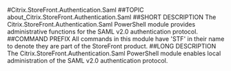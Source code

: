 #Citrix.StoreFront.Authentication.Saml
##TOPIC
about_Citrix.StoreFront.Authentication.Saml
##SHORT DESCRIPTION
The Citrix.StoreFront.Authentication.Saml PowerShell module provides administrative functions for the SAML v2.0 authentication protocol.
##COMMAND PREFIX
All commands in this module have 'STF' in their name to denote they are part of the StoreFront product.
##LONG DESCRIPTION
The Citrix.StoreFront.Authentication.Saml PowerShell module enables local administration of the SAML v2.0 authentication protocol.
